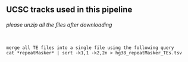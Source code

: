 ## UCSC tracks used in this pipeline
###### please unzip all the files after downloading
<pre><code>
merge all TE files into a single file using the following query
cat *repeatMasker* | sort -k1,1 -k2,2n > hg38_repeatMasker_TEs.tsv
</code></pre>
